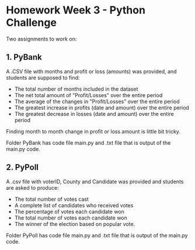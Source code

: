 # Homework Week 3 - Python Challenge
Two assignments to work on:
## 1. PyBank
A .CSV file with months and profit or loss (amounts) was provided, and students are supposed to find:

* The total number of months included in the dataset
* The net total amount of "Profit/Losses" over the entire period
* The average of the changes in "Profit/Losses" over the entire period
* The greatest increase in profits (date and amount) over the entire period
* The greatest decrease in losses (date and amount) over the entire period

Finding month to month change in profit or loss amount is little bit tricky.

Folder PyBank has code file main.py and .txt file that is output of the main.py code.

## 2. PyPoll
A .csv file with voterID, County and Candidate was provided and students are asked to produce:

* The total number of votes cast
* A complete list of candidates who received votes
* The percentage of votes each candidate won
* The total number of votes each candidate won
* The winner of the election based on popular vote.

Folder PyPoll has code file main.py and .txt file that is output of the main.py code.

